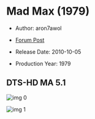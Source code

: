 # Mad Max (1979)

* Author: aron7awol

* [Forum Post](https://www.avsforum.com/threads/bass-eq-for-filtered-movies.2995212/post-58079844)

* Release Date: 2010-10-05
* Production Year: 1979

## DTS-HD MA 5.1

![img 0](https://i.imgur.com/wOlZ210.jpg)

![img 1](https://i.imgur.com/WYWUyoQ.png)

